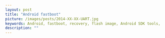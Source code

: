 ```yaml
---
layout: post
title: "Android fastboot"
picture: /images/posts/2014-XX-XX-UART.jpg
keywords: Android, fastboot, recovery, flash image, Android SDK tools, Android porting
description: ""
---
```


